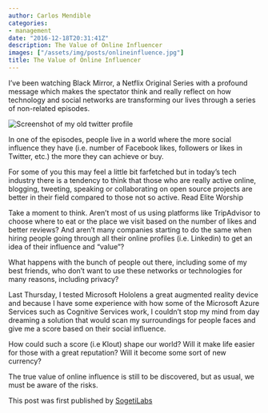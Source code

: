 ```yaml
---
author: Carlos Mendible
categories:
- management
date: "2016-12-18T20:31:41Z"
description: The Value of Online Influencer
images: ["/assets/img/posts/onlineinfluence.jpg"]
title: The Value of Online Influencer
---
```


I’ve been watching Black Mirror, a Netflix Original Series with a profound message which makes the spectator think and really reflect on how technology and social networks are transforming our lives through a series of non-related episodes.

![Screenshot of my old twitter profile](/assets/img/posts/onlineinfluence.jpg)

In one of the episodes, people live in a world where the more social influence they have (i.e. number of Facebook likes, followers or likes in Twitter, etc.) the more they can achieve or buy.

For some of you this may feel a little bit farfetched but in today’s tech industry there is a tendency to think that those who are really active online, blogging, tweeting, speaking or collaborating on open source projects are better in their field compared to those not so active. Read Elite Worship

Take a moment to think. Aren’t most of us using platforms like TripAdvisor to choose where to eat or the place we visit based on the number of likes and better reviews? And aren’t many companies starting to do the same when hiring people going through all their online profiles (i.e. Linkedin) to get an idea of their influence and “value”?

What happens with the bunch of people out there, including some of my best friends, who don’t want to use these networks or technologies for many reasons, including privacy?

Last Thursday, I tested Microsoft Hololens a great augmented reality device and because I have some experience with how some of the Microsoft Azure Services such as Cognitive Services work, I couldn’t stop my mind from day dreaming a solution that would scan my surroundings for people faces and give me a score based on their social influence.

How could such a score (i.e Klout) shape our world? Will it make life easier for those with a great reputation? Will it become some sort of new currency?

The true value of online influence is still to be discovered, but as usual, we must be aware of the risks.

This post was first published by [SogetiLabs](http://labs.sogeti.com/value-online-influencer/)